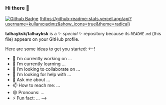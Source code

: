 ### Hi there 👋

[![Github Badge](https://img.shields.io/badge/-Github-000?style=quare&labelColor=000&logo=Github&logoColor=white&link=link)](https://www.linkedin.com/in/talha-yüksek-67b761171/) 
(https://github-readme-stats.vercel.app/api?username=kullanıcıadınız&show_icons=true&theme=radical)

**talhayksk/talhayksk** is a ✨ _special_ ✨ repository because its `README.md` (this file) appears on your GitHub profile.

Here are some ideas to get you started:
<--!
- 🔭 I’m currently working on ...
- 🌱 I’m currently learning ...
- 👯 I’m looking to collaborate on ...
- 🤔 I’m looking for help with ...
- 💬 Ask me about ...
- 📫 How to reach me: ...
- 😄 Pronouns: ...
- ⚡ Fun fact: ...
-->
